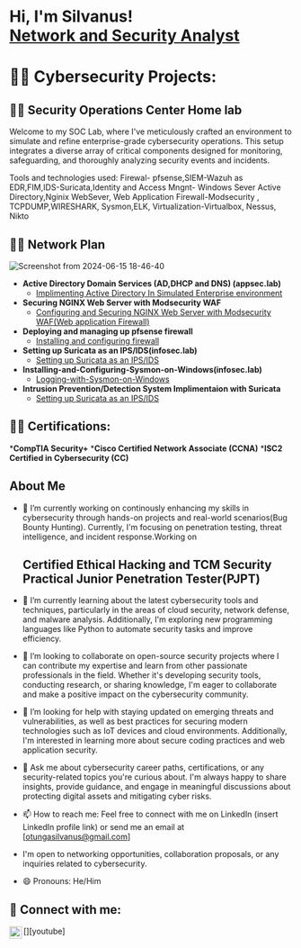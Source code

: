 <h1>Hi, I'm Silvanus! <br/><a href="https://github.com//Silvan254/">Network and Security Analyst</a>

<h1>👨‍💻 Cybersecurity Projects: </h1>
<h2>👨‍💻 Security Operations Center Home lab</h2>
Welcome to my SOC Lab, where I've meticulously crafted an environment to simulate and refine enterprise-grade cybersecurity operations. This setup integrates a diverse array of critical components designed for monitoring, safeguarding, and thoroughly analyzing security events and incidents.

Tools and technologies used: Firewal- pfsense,SIEM-Wazuh as EDR,FIM,IDS-Suricata,Identity and Access Mngnt- Windows Sever Active Directory,Nginix WebSever, Web Application Firewall-Modsecurity , TCPDUMP,WIRESHARK, Sysmon,ELK, Virtualization-Virtualbox, Nessus, Nikto

<h2>👨‍💻 Network Plan</h2>

![Screenshot from 2024-06-15 18-46-40](https://github.com/Silvan254/Silvan254/assets/65334897/277afc42-af18-42d4-9f71-02df146297f8)

- <b>Active Directory Domain Services (AD,DHCP and DNS) (appsec.lab)</b>
  - [Implimenting Active Directory In Simulated Enterprise environment](https://github.com/)
- <b>Securing NGINX Web Server with Modsecurity WAF</b>
  - [Configuring and Securing NGINX Web Server with Modsecurity WAF(Web application Firewall)](https://github.com/Silvan254/Configuring-and-Securing-NGINX-Web-Server-with-Modsecurity-WAF-Web-application-Firewall-)
- <b>Deploying and managing up pfsense firewall</b>
  - [Installing and configuring firewall](https://github.com/Silvan254/Deploying-pfsensse-firewall-in-a-virtual-machine-/edit/main/README.md)
- <b>Setting up Suricata as an IPS/IDS(infosec.lab)</b>
  - [Setting up Suricata as an IPS/IDS](https://github.com/)
- <b>Installing-and-Configuring-Sysmon-on-Windows(infosec.lab)</b>
  - [Logging-with-Sysmon-on-Windows](https://github.com/Silvan254/Installing-and-Configuring-Sysmon-on-Windows/blob/main/README.md)
- <b>Intrusion Prevention/Detection System Implimentaion with Suricata</b>
  - [Setting up Suricata as an IPS/IDS](https://github.com/)


    
<h2>👨‍💻 Certifications:</h2>
  *<b>CompTIA Security+</b>
  *<b>Cisco Certified Network Associate (CCNA)</b>
  *<b>ISC2 Certified in Cybersecurity (CC)</b>

<h2>About Me</h2>

- 🔭 I’m currently working on continously enhancing my skills in cybersecurity through hands-on projects and real-world scenarios(Bug Bounty Hunting). Currently, I'm focusing on penetration testing, threat intelligence, and incident response.Working on <h2>Certified Ethical Hacking and TCM Security Practical Junior Penetration Tester(PJPT)</h2>
- 🌱 I’m currently learning about the latest cybersecurity tools and techniques, particularly in the areas of cloud security, network defense, and malware analysis. Additionally, I'm exploring new programming languages like Python to automate security tasks and improve efficiency.
- 👯 I’m looking to collaborate on open-source security projects where I can contribute my expertise and learn from other passionate professionals in the field. Whether it's developing security tools, conducting research, or sharing knowledge, I'm eager to collaborate and make a positive impact on the cybersecurity community.
- 🤔 I’m looking for help with staying updated on emerging threats and vulnerabilities, as well as best practices for securing modern technologies such as IoT devices and cloud environments. Additionally, I'm interested in learning more about secure coding practices and web application security.
- 💬 Ask me about cybersecurity career paths, certifications, or any security-related topics you're curious about. I'm always happy to share insights, provide guidance, and engage in meaningful discussions about protecting digital assets and mitigating cyber risks.
- 📫 How to reach me: Feel free to connect with me on LinkedIn (insert LinkedIn profile link) or send me an email at [otungasilvanus@gmail.com]
- I'm open to networking opportunities, collaboration proposals, or any inquiries related to cybersecurity.

- 😄 Pronouns: He/Him

<h2> 🤳 Connect with me:</h2>
[<img align="left" alt="silvanus | YouTube" width="22px" src="https://cdn.jsdelivr.net/npm/simple-icons@v3/icons/youtube.svg" />][youtube]


[youtube]: https://www.youtube.com/@appsec-o1n
[linkedin]: https://www.linkedin.com/in/silvanus-otunga-256258191/
[twitter]: https://twitter.com/
[instagram]: https://www.instagram.com/



<!--
**** is a ✨ _special_ ✨ repository because its `README.md` (this file) appears on your GitHub profile.

Here are some ideas to get you started:
 🔭 I’m currently working on 
- 🌱 I’m currently learning ...
- 👯 I’m looking to collaborate on ...
- 🤔 I’m looking for help with ...
- 💬 Ask me about ...
- 📫 How to reach me: ...
- 😄 Pronouns: ...
- ⚡ Fun fact: ...
-->
